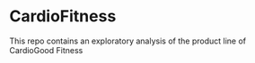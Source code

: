 # CardioFitness

This repo contains an exploratory analysis of the product line of CardioGood Fitness
